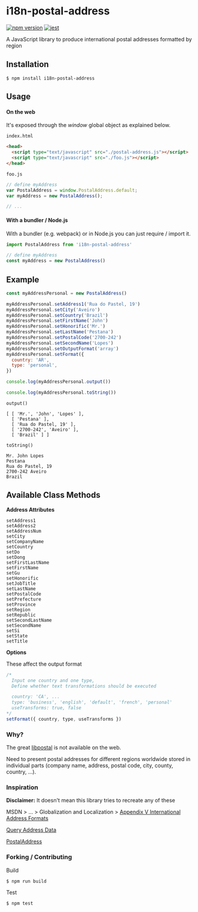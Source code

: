 # i18n-postal-address
[![npm version](https://badge.fury.io/js/i18n-postal-address.svg)](https://badge.fury.io/js/i18n-postal-address)
[![jest](https://jestjs.io/img/jest-badge.svg)](https://github.com/facebook/jest)

A JavaScript library to produce international postal addresses formatted by
region

## Installation

```
$ npm install i18n-postal-address
```

## Usage

#### On the web

It's exposed through the _window_ global object as explained below.

`index.html`
```html
<head>
  <script type="text/javascript" src="./postal-address.js"></script>
  <script type="text/javascript" src="./foo.js"></script>
</head>
```

`foo.js`
```javascript
// define myAddress
var PostalAddress = window.PostalAddress.default;
var myAddress = new PostalAddress();

// ...
```

#### With a bundler / Node.js

With a bundler (e.g. webpack) or in Node.js you can just require / import it.

```javascript
import PostalAddress from 'i18n-postal-address'

// define myAddress
const myAddress = new PostalAddress()
```

## Example

```javascript
const myAddressPersonal = new PostalAddress()

myAddressPersonal.setAddress1('Rua do Pastel, 19')
myAddressPersonal.setCity('Aveiro')
myAddressPersonal.setCountry('Brazil')
myAddressPersonal.setFirstName('John')
myAddressPersonal.setHonorific('Mr.')
myAddressPersonal.setLastName('Pestana')
myAddressPersonal.setPostalCode('2700-242')
myAddressPersonal.setSecondName('Lopes')
myAddressPersonal.setOutputFormat('array')
myAddressPersonal.setFormat({
  country: 'AR',
  type: 'personal',
})

console.log(myAddressPersonal.output())

console.log(myAddressPersonal.toString())
```

`output()`
```
[ [ 'Mr.', 'John', 'Lopes' ],
  [ 'Pestana' ],
  [ 'Rua do Pastel, 19' ],
  [ '2700-242', 'Aveiro' ],
  [ 'Brazil' ] ]
```

`toString()`
```
Mr. John Lopes
Pestana
Rua do Pastel, 19
2700-242 Aveiro
Brazil
```

## Available Class Methods

**Address Attributes**
```
setAddress1
setAddress2
setAddressNum
setCity
setCompanyName
setCountry
setDo
setDong
setFirstLastName
setFirstName
setGu
setHonorific
setJobTitle
setLastName
setPostalCode
setPrefecture
setProvince
setRegion
setRepublic
setSecondLastName
setSecondName
setSi
setState
setTitle
```

**Options**

These affect the output format

```javascript
/*
  Input one country and one type,
  Define whether text transformations should be executed

  country: 'CA', ...
  type: 'business', 'english', 'default', 'french', 'personal'
  useTransforms: true, false
*/
setFormat({ country, type, useTransforms })
```

### Why?

The great [libpostal](https://github.com/openvenues/libpostal) is not available
on the web.

Need to present postal addresses for different regions worldwide stored in
individual parts (company name, address, postal code, city, county, country,
  ...).

### Inspiration

**Disclaimer:** It doesn't mean this library tries to recreate any of these

MSDN > ... > Globalization and Localization > [Appendix V International Address Formats](https://msdn.microsoft.com/en-us/library/cc195167.aspx)

[Query Address Data](http://i18napis.appspot.com/address)

[PostalAddress](https://schema.org/PostalAddress)

### Forking / Contributing

Build

```
$ npm run build
```

Test

```
$ npm test
```
